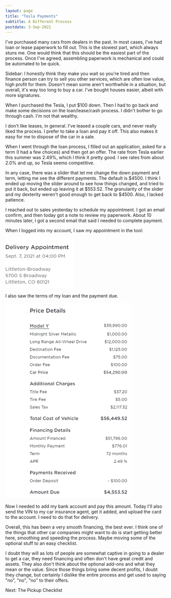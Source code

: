 ```yaml
---
layout: page
title: "Tesla Payments"
subtitle: A Different Process
postdate: 3-Sep-2021
---
```


I've purchased many cars from dealers in the past. In most cases, I've had loan or lease paperwork to fill out. This is the slowest part, which always stuns me. One would think that this should be the easiest part of the process. Once I've agreed, assembling paperwork is mechanical and could be automated to be quick.

Sidebar: I honestly think they make you wait so you're tired and then finance person can try to sell you other services, which are often low value, high profit for them. Doesn't mean some aren't worthwhile in a situation, but overall, it's way too long to buy a car. I've bought houses easier, albeit with more signatures.

When I purchased the Tesla, I put $100 down. Then I had to go back and make some decisions on the loan/lease/cash process. I didn't bother to go through cash. I'm not that wealthy.

I don't like leases, in general. I've leased a couple cars, and never really liked the process. I prefer to take a loan and pay it off. This also makes it easy for me to dispose of the car in a sale. 

When I went through the loan process, I filled out an application, asked for a term (I had a few choices) and then got an offer. The rate from Tesla earlier this summer was 2.49%, which I think it pretty good. I see rates from about 2.0% and up, so Tesla seems competitive.

In any case, there was a slider that let me change the down payment and term, letting me see the different payments. The default is $4500. I think I ended up moving the slider around to see how things changed, and tried to put it back, but ended up leaving it at $553.52. The granularity of the slider and my dexterity weren't good enough to get back to $4500. Also, I lacked patience.

I reached out to sales yesterday to schedule my appointment. I got an email confirm, and then today got a note to review my paperwork. About 10 minutes later, I got a second email that said I needed to complete payment.

When I logged into my account, I saw my appointment in the tool: 

![Pickup appointment](/assets/img/cars/Tesla_appt.png)

I also saw the terms of my loan and the payment due.

![Final payment terms](/assets/img/cars/Tesla_terms.png)

Now I needed to add my bank account and pay this amount. Today I'll also send the VIN to my car insurance agent, get it added, and upload the card to the account. I need to do that for delivery.

Overall, this has been a very smooth financing, the best ever. I think one of the things that other car companies might want to do is start getting better here, smoothing and speeding the process. Maybe moving some of the optional stuff to an easy checklist. 

I doubt they will as lots of people are somewhat captive in going to a dealer to get a car, they need financing and often don't have great credit and assets. They also don't think about the optional add-ons and what they mean or the value. Since those things bring some decent profits, I doubt they change, but certainly I dislike the entire process and get used to saying "no", "no", "no" to their offers.

Next: The Pickup Checklist